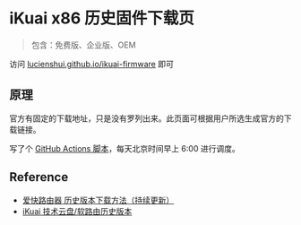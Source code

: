 # iKuai x86 历史固件下载页

> 包含：免费版、企业版、OEM

访问 [lucienshui.github.io/ikuai-firmware](https://lucienshui.github.io/ikuai-firmware) 即可

## 原理

官方有固定的下载地址，只是没有罗列出来。此页面可根据用户所选生成官方的下载链接。

写了个 [GitHub Actions 脚本](./.github/workflows/update-firmware-version-list.yml)，每天北京时间早上 6:00 进行调度。

## Reference

+ [爱快路由器 历史版本下载方法（持续更新）](https://zhuanlan.zhihu.com/p/486466800)
+ [iKuai 技术云盘/软路由历史版本](http://ikuai9.com:555/1/main/%E8%BD%AF%E8%B7%AF%E7%94%B1%E5%8E%86%E5%8F%B2%E7%89%88%E6%9C%AC)
